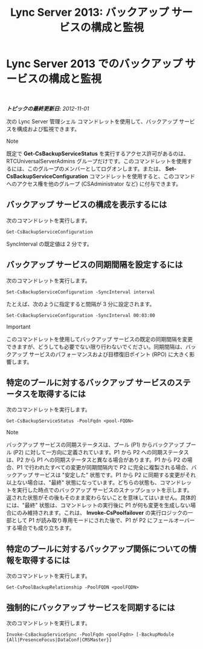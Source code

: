 ﻿---
title: 'Lync Server 2013: バックアップ サービスの構成と監視'
TOCTitle: バックアップ サービスの構成と監視
ms:assetid: c608280e-a7d1-4ae0-a75c-da6b524752fa
ms:mtpsurl: https://technet.microsoft.com/ja-jp/library/JJ205252(v=OCS.15)
ms:contentKeyID: 48273523
ms.date: 05/19/2016
mtps_version: v=OCS.15
ms.translationtype: HT
---

# Lync Server 2013 でのバックアップ サービスの構成と監視

 

_**トピックの最終更新日:** 2012-11-01_

次の Lync Server 管理シェル コマンドレットを使用して、バックアップ サービスを構成および監視できます。

> [!NOTE]
> 既定で <strong>Get-CsBackupServiceStatus</strong> を実行するアクセス許可があるのは、RTCUniversalServerAdmins グループだけです。このコマンドレットを使用するには、このグループのメンバーとしてログオンします。または、 <strong>Set-CsBackupServiceConfiguration</strong> コマンドレットを使用すると、このコマンドへのアクセス権を他のグループ (CSAdministrator など) に付与できます。


## バックアップ サービスの構成を表示するには

次のコマンドレットを実行します。

    Get-CsBackupServiceConfiguration

SyncInterval の既定値は 2 分です。

## バックアップ サービスの同期間隔を設定するには

次のコマンドレットを実行します。

    Set-CsBackupServiceConfiguration -SyncInterval interval

たとえば、次のように指定すると間隔が 3 分に設定されます。

    Set-CsBackupServiceConfiguration -SyncInterval 00:03:00


> [!IMPORTANT]
> このコマンドレットを使用してバックアップ サービスの既定の同期間隔を変更できますが、どうしても必要でない限り行わないでください。同期間隔は、バックアップ サービスのパフォーマンスおよび目標復旧ポイント (RPO) に大きく影響します。



## 特定のプールに対するバックアップ サービスのステータスを取得するには

次のコマンドレットを実行します。

    Get-CsBackupServiceStatus -PoolFqdn <pool-FQDN>

> [!NOTE]
> バックアップ サービスの同期ステータスは、プール (P1) からバックアップ プール (P2) に対して一方向に定義されています。P1 から P2 への同期ステータスは、P2 から P1 への同期ステータスと異なる場合があります。P1 から P2 の場合、P1 で行われたすべての変更が同期間隔内で P2 に完全に複製される場合、バックアップ サービスは &quot;安定した&quot; 状態です。P1 から P2 に同期する変更がそれ以上ない場合は、&quot;最終&quot; 状態になっています。どちらの状態も、コマンドレットを実行した時点でのバックアップ サービスのスナップショットを示します。返された状態がその後もそのまま変わらないことを意味してはいません。具体的には、&quot;最終&quot; 状態は、コマンドレットの実行後に P1 が何も変更を生成しない場合にのみ維持されます。これは、 <strong>Invoke-CsPoolfailover</strong> の実行ロジックの一部として P1 が読み取り専用モードにされた後で、P1 が P2 にフェールオーバーする場合でも成り立ちます。


## 特定のプールに対するバックアップ関係についての情報を取得するには

次のコマンドレットを実行します。

    Get-CsPoolBackupRelationship -PoolFQDN <poolFQDN>

## 強制的にバックアップ サービスを同期するには

次のコマンドレットを実行します。

    Invoke-CsBackupServiceSync -PoolFqdn <poolFqdn> [-BackupModule  {All|PresenceFocus|DataConf|CMSMaster}]

